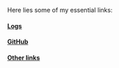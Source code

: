 Here lies some of my essential links:
<br>
#### [Logs](https://github.com/githubhiseka/os242/raw/main/TXT/mylog.txt)
#### [GitHub](https://github.com/githubhiseka)
#### [Other links](https://githubhiseka.github.io/LINKS/)
